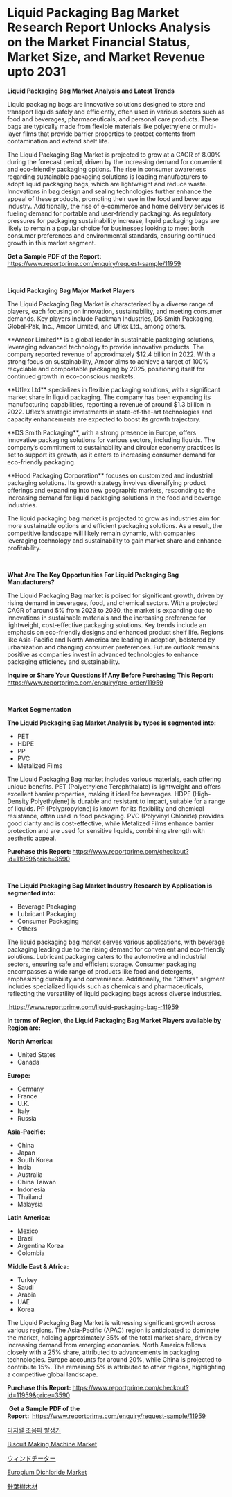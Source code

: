 <p><h1>Liquid Packaging Bag Market Research Report Unlocks Analysis on the Market Financial Status, Market Size, and Market Revenue upto 2031</h1></p><p><strong>Liquid Packaging Bag Market Analysis and Latest Trends</strong></p>
<p><p>Liquid packaging bags are innovative solutions designed to store and transport liquids safely and efficiently, often used in various sectors such as food and beverages, pharmaceuticals, and personal care products. These bags are typically made from flexible materials like polyethylene or multi-layer films that provide barrier properties to protect contents from contamination and extend shelf life.</p><p>The Liquid Packaging Bag Market is projected to grow at a CAGR of 8.00% during the forecast period, driven by the increasing demand for convenient and eco-friendly packaging options. The rise in consumer awareness regarding sustainable packaging solutions is leading manufacturers to adopt liquid packaging bags, which are lightweight and reduce waste. Innovations in bag design and sealing technologies further enhance the appeal of these products, promoting their use in the food and beverage industry. Additionally, the rise of e-commerce and home delivery services is fueling demand for portable and user-friendly packaging. As regulatory pressures for packaging sustainability increase, liquid packaging bags are likely to remain a popular choice for businesses looking to meet both consumer preferences and environmental standards, ensuring continued growth in this market segment.</p></p>
<p><strong>Get a Sample PDF of the Report:&nbsp;</strong> <a href="https://www.reportprime.com/enquiry/request-sample/11959">https://www.reportprime.com/enquiry/request-sample/11959</a></p>
<p>&nbsp;</p>
<p><strong>Liquid Packaging Bag Major Market Players</strong></p>
<p><p>The Liquid Packaging Bag Market is characterized by a diverse range of players, each focusing on innovation, sustainability, and meeting consumer demands. Key players include Packman Industries, DS Smith Packaging, Global-Pak, Inc., Amcor Limited, and Uflex Ltd., among others.</p><p>**Amcor Limited** is a global leader in sustainable packaging solutions, leveraging advanced technology to provide innovative products. The company reported revenue of approximately $12.4 billion in 2022. With a strong focus on sustainability, Amcor aims to achieve a target of 100% recyclable and compostable packaging by 2025, positioning itself for continued growth in eco-conscious markets.</p><p>**Uflex Ltd** specializes in flexible packaging solutions, with a significant market share in liquid packaging. The company has been expanding its manufacturing capabilities, reporting a revenue of around $1.3 billion in 2022. Uflex’s strategic investments in state-of-the-art technologies and capacity enhancements are expected to boost its growth trajectory.</p><p>**DS Smith Packaging**, with a strong presence in Europe, offers innovative packaging solutions for various sectors, including liquids. The company’s commitment to sustainability and circular economy practices is set to support its growth, as it caters to increasing consumer demand for eco-friendly packaging.</p><p>**Hood Packaging Corporation** focuses on customized and industrial packaging solutions. Its growth strategy involves diversifying product offerings and expanding into new geographic markets, responding to the increasing demand for liquid packaging solutions in the food and beverage industries.</p><p>The liquid packaging bag market is projected to grow as industries aim for more sustainable options and efficient packaging solutions. As a result, the competitive landscape will likely remain dynamic, with companies leveraging technology and sustainability to gain market share and enhance profitability.</p></p>
<p>&nbsp;</p>
<p><strong>What Are The Key Opportunities For Liquid Packaging Bag Manufacturers?</strong></p>
<p><p>The Liquid Packaging Bag market is poised for significant growth, driven by rising demand in beverages, food, and chemical sectors. With a projected CAGR of around 5% from 2023 to 2030, the market is expanding due to innovations in sustainable materials and the increasing preference for lightweight, cost-effective packaging solutions. Key trends include an emphasis on eco-friendly designs and enhanced product shelf life. Regions like Asia-Pacific and North America are leading in adoption, bolstered by urbanization and changing consumer preferences. Future outlook remains positive as companies invest in advanced technologies to enhance packaging efficiency and sustainability.</p></p>
<p><strong>Inquire or Share Your Questions If Any Before Purchasing This Report:</strong> <a href="https://www.reportprime.com/enquiry/pre-order/11959">https://www.reportprime.com/enquiry/pre-order/11959</a></p>
<p>&nbsp;</p>
<p><strong>Market Segmentation</strong></p>
<p><strong>The Liquid Packaging Bag Market Analysis by types is segmented into:</strong></p>
<p><ul><li>PET</li><li>HDPE</li><li>PP</li><li>PVC</li><li>Metalized Films</li></ul></p>
<p><p>The Liquid Packaging Bag market includes various materials, each offering unique benefits. PET (Polyethylene Terephthalate) is lightweight and offers excellent barrier properties, making it ideal for beverages. HDPE (High-Density Polyethylene) is durable and resistant to impact, suitable for a range of liquids. PP (Polypropylene) is known for its flexibility and chemical resistance, often used in food packaging. PVC (Polyvinyl Chloride) provides good clarity and is cost-effective, while Metalized Films enhance barrier protection and are used for sensitive liquids, combining strength with aesthetic appeal.</p></p>
<p><strong>Purchase this Report:&nbsp;</strong><a href="https://www.reportprime.com/checkout?id=11959&price=3590">https://www.reportprime.com/checkout?id=11959&price=3590</a></p>
<p>&nbsp;</p>
<p><strong>The Liquid Packaging Bag Market Industry Research by Application is segmented into:</strong></p>
<p><ul><li>Beverage Packaging</li><li>Lubricant Packaging</li><li>Consumer Packaging</li><li>Others</li></ul></p>
<p><p>The liquid packaging bag market serves various applications, with beverage packaging leading due to the rising demand for convenient and eco-friendly solutions. Lubricant packaging caters to the automotive and industrial sectors, ensuring safe and efficient storage. Consumer packaging encompasses a wide range of products like food and detergents, emphasizing durability and convenience. Additionally, the "Others" segment includes specialized liquids such as chemicals and pharmaceuticals, reflecting the versatility of liquid packaging bags across diverse industries.</p></p>
<p><a href="https://www.reportprime.com/liquid-packaging-bag-r11959">&nbsp;https://www.reportprime.com/liquid-packaging-bag-r11959</a></p>
<p><strong>In terms of Region, the Liquid Packaging Bag Market Players available by Region are:</strong></p>
<p>
    <p> <strong> North America: </strong>
        <ul>
            <li>United States</li>
            <li>Canada</li>
        </ul>
        </p> 
    <p> <strong> Europe: </strong>
        <ul>
            <li>Germany</li>
            <li>France</li>
            <li>U.K.</li>
            <li>Italy</li>
            <li>Russia</li>
        </ul>
        </p> 
    <p> <strong> Asia-Pacific: </strong>
        <ul>
            <li>China</li>
            <li>Japan</li>
            <li>South Korea</li>
            <li>India</li>
            <li>Australia</li>
            <li>China Taiwan</li>
            <li>Indonesia</li>
            <li>Thailand</li>
            <li>Malaysia</li>
        </ul>
        </p> 
    <p> <strong> Latin America: </strong>
        <ul>
            <li>Mexico</li>
            <li>Brazil</li>
            <li>Argentina Korea</li>
            <li>Colombia</li>
        </ul>
        </p> 
    <p> <strong> Middle East & Africa: </strong>
        <ul>
            <li>Turkey</li>
            <li>Saudi</li>
            <li>Arabia</li>
            <li>UAE</li>
            <li>Korea</li>
        </ul>
    </p>
    </p>
<p><p>The Liquid Packaging Bag Market is witnessing significant growth across various regions. The Asia-Pacific (APAC) region is anticipated to dominate the market, holding approximately 35% of the total market share, driven by increasing demand from emerging economies. North America follows closely with a 25% share, attributed to advancements in packaging technologies. Europe accounts for around 20%, while China is projected to contribute 15%. The remaining 5% is attributed to other regions, highlighting a competitive global landscape.</p></p>
<p><strong>Purchase this Report: </strong><a href="https://www.reportprime.com/checkout?id=11959&price=3590">https://www.reportprime.com/checkout?id=11959&price=3590</a></p>
<p>&nbsp;<strong>Get a Sample PDF of the Report:&nbsp;&nbsp;</strong><a href="https://www.reportprime.com/enquiry/request-sample/11959">https://www.reportprime.com/enquiry/request-sample/11959</a></p>
<p><strong></strong></p>
<p><p><a href="https://medium.com/@petbigbeepjn/%EA%B8%80%EB%A1%9C%EB%B2%8C-%EB%94%94%EC%A7%80%ED%84%B8-%EC%B4%88%EC%9D%8C%ED%8C%8C-%EB%B0%9C%EC%83%9D%EA%B8%B0-%EC%8B%9C%EC%9E%A5%EC%9D%98-%EC%83%88%EB%A1%9C%EC%9A%B4-%EA%B8%B0%ED%9A%8C%EC%99%80-%EB%8F%84%EC%A0%84-%EA%B3%BC%EC%A0%9C-2024-2031-3101b48b68e9">디지털 초음파 발생기</a></p><p><a href="https://medium.com/@penurundingin_24290/global-perspectives-on-biscuit-making-machine-market-trends-challenges-and-forecast-2024-bc927b15f41b">Biscuit Making Machine Market</a></p><p><a href="https://medium.com/@lillianamurazik2023/%E9%A2%A8%E9%98%B2-jacket-%E5%B8%82%E5%A0%B4%E3%81%AE%E6%88%90%E9%95%B7%E8%A6%8B%E9%80%9A%E3%81%97-2024%E5%B9%B4%E3%81%8B%E3%82%892031%E5%B9%B4-%E3%81%8A%E3%82%88%E3%81%B3-%E3%82%A2%E3%83%97%E3%83%AA%E3%82%B1%E3%83%BC%E3%82%B7%E3%83%A7%E3%83%B3%E5%88%A5-%E5%B8%82%E5%A0%B4%E5%9C%B0%E5%9F%9F%E3%81%AE%E8%A6%8B%E9%80%9A%E3%81%97-%E5%8F%8E%E7%9B%8A%E3%81%AB%E3%82%88%E3%82%8B%E5%B8%82%E5%A0%B4%E3%81%AE%E3%83%88%E3%83%AC%E3%83%B3%E3%83%89%E5%88%86%E6%9E%90%E3%81%AB%E5%9F%BA%E3%81%A5%E3%81%8D-%E5%B9%B4%E5%B9%B3%E5%9D%87%E6%88%90%E9%95%B7%E7%8E%87-cagr-6-6-%E3%82%92%E4%BA%88%E6%B8%AC%E3%81%97%E3%81%A6%E3%81%84%E3%81%BE%E3%81%99-1c5d7cf655a5">ウィンドチーター</a></p><p><a href="https://issuu.com/reportprime-2/docs/europium-dichloride-market-size-203_f41119592d3479">Europium Dichloride Market</a></p><p><a href="https://medium.com/@lillianamurazik2023/%E6%AC%A1%E3%81%AE%E6%96%87%E3%82%92%E6%97%A5%E6%9C%AC%E8%AA%9E%E3%81%AB%E7%BF%BB%E8%A8%B3%E3%81%97%E3%81%BE%E3%81%99-%E3%82%B0%E3%83%AD%E3%83%BC%E3%83%90%E3%83%AB%E3%82%BD%E3%83%95%E3%83%88%E3%82%A6%E3%83%83%E3%83%89%E6%9D%90%E5%B8%82%E5%A0%B4-%E8%A3%BD%E5%93%81%E3%82%BF%E3%82%A4%E3%83%97-%E3%83%A2%E3%83%9F-%E6%9D%89-%E6%9D%BE%E4%BB%96-%E3%82%A8%E3%83%B3%E3%83%89%E3%83%A6%E3%83%BC%E3%82%B6%E3%83%BC-%E5%9C%B0%E5%9F%9F%E3%81%AB%E7%84%A6%E7%82%B9%E3%82%92%E5%BD%93%E3%81%A6%E3%81%9F%E5%88%86%E6%9E%90%E3%81%A8%E4%BA%88%E6%B8%AC-2024%E5%B9%B4%E3%81%8B%E3%82%892031%E5%B9%B4%E3%81%BE%E3%81%A7-bc0df848bb4e">針葉樹木材</a></p></p>